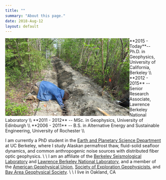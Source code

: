 ```yaml
---
title: ""
summary: "About this page."
date: 2018-Aug-12
layout: default
---
```

<img align="left" width="400" height="250" src="assets/images/fairbanks/nateTrench.JPG">
**2015 - Today**-- Ph.D. in Geophysics, University of California, Berkeley
\\
**2012 - 2015** -- Senior Research Associate, Lawrence Berkeley National Laboratory
\\
**2011 - 2012** -- MSc. in Geophysics, University of Edinburgh
\\
**2006 - 2011** -- B.S. in Alternative Energy and Sustainable Engineering, University of Rochester
\\





I am currently a PhD student in the [Earth and Planetary Science Department](https://sites.agu.org/) at UC Berkeley, where I study Alaskan permafrost thaw, fluid-solid seafloor dynamics, and common anthropogenic noise sources with distributed fiber optic geophysics.
\\
\\
I am an affiliate of the [Berkeley Seismological Laboratory](https:http://seismo.berkeley.edu/) and [Lawrence Berkeley National Laboratory](http://www.lbl.gov/), and a member of the [American Geophysical Union](https://sites.agu.org/), [Society of Exploration Geophysicists](https://seg.org/), and [Bay Area Geophysical Society](http://bayareageophysicalsociety.org/).
\\
\\
I live in Oakland, CA
